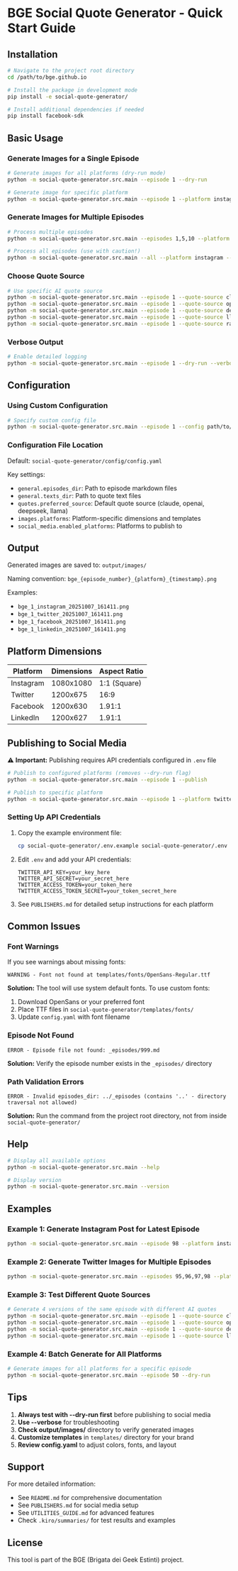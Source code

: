 # BGE Social Quote Generator - Quick Start Guide

## Installation

```bash
# Navigate to the project root directory
cd /path/to/bge.github.io

# Install the package in development mode
pip install -e social-quote-generator/

# Install additional dependencies if needed
pip install facebook-sdk
```

## Basic Usage

### Generate Images for a Single Episode

```bash
# Generate images for all platforms (dry-run mode)
python -m social-quote-generator.src.main --episode 1 --dry-run

# Generate image for specific platform
python -m social-quote-generator.src.main --episode 1 --platform instagram --dry-run
```

### Generate Images for Multiple Episodes

```bash
# Process multiple episodes
python -m social-quote-generator.src.main --episodes 1,5,10 --platform twitter --dry-run

# Process all episodes (use with caution!)
python -m social-quote-generator.src.main --all --platform instagram --dry-run
```

### Choose Quote Source

```bash
# Use specific AI quote source
python -m social-quote-generator.src.main --episode 1 --quote-source claude --dry-run
python -m social-quote-generator.src.main --episode 1 --quote-source openai --dry-run
python -m social-quote-generator.src.main --episode 1 --quote-source deepseek --dry-run
python -m social-quote-generator.src.main --episode 1 --quote-source llama --dry-run
python -m social-quote-generator.src.main --episode 1 --quote-source random --dry-run
```

### Verbose Output

```bash
# Enable detailed logging
python -m social-quote-generator.src.main --episode 1 --dry-run --verbose
```

## Configuration

### Using Custom Configuration

```bash
# Specify custom config file
python -m social-quote-generator.src.main --episode 1 --config path/to/config.yaml --dry-run
```

### Configuration File Location

Default: `social-quote-generator/config/config.yaml`

Key settings:
- `general.episodes_dir`: Path to episode markdown files
- `general.texts_dir`: Path to quote text files
- `quotes.preferred_source`: Default quote source (claude, openai, deepseek, llama)
- `images.platforms`: Platform-specific dimensions and templates
- `social_media.enabled_platforms`: Platforms to publish to

## Output

Generated images are saved to: `output/images/`

Naming convention: `bge_{episode_number}_{platform}_{timestamp}.png`

Examples:
- `bge_1_instagram_20251007_161411.png`
- `bge_1_twitter_20251007_161411.png`
- `bge_1_facebook_20251007_161411.png`
- `bge_1_linkedin_20251007_161411.png`

## Platform Dimensions

| Platform  | Dimensions  | Aspect Ratio |
|-----------|-------------|--------------|
| Instagram | 1080x1080   | 1:1 (Square) |
| Twitter   | 1200x675    | 16:9         |
| Facebook  | 1200x630    | 1.91:1       |
| LinkedIn  | 1200x627    | 1.91:1       |

## Publishing to Social Media

⚠️ **Important:** Publishing requires API credentials configured in `.env` file

```bash
# Publish to configured platforms (removes --dry-run flag)
python -m social-quote-generator.src.main --episode 1 --publish

# Publish to specific platform
python -m social-quote-generator.src.main --episode 1 --platform twitter --publish
```

### Setting Up API Credentials

1. Copy the example environment file:
   ```bash
   cp social-quote-generator/.env.example social-quote-generator/.env
   ```

2. Edit `.env` and add your API credentials:
   ```
   TWITTER_API_KEY=your_key_here
   TWITTER_API_SECRET=your_secret_here
   TWITTER_ACCESS_TOKEN=your_token_here
   TWITTER_ACCESS_TOKEN_SECRET=your_token_secret_here
   ```

3. See `PUBLISHERS.md` for detailed setup instructions for each platform

## Common Issues

### Font Warnings

If you see warnings about missing fonts:
```
WARNING - Font not found at templates/fonts/OpenSans-Regular.ttf
```

**Solution:** The tool will use system default fonts. To use custom fonts:
1. Download OpenSans or your preferred font
2. Place TTF files in `social-quote-generator/templates/fonts/`
3. Update `config.yaml` with font filename

### Episode Not Found

```
ERROR - Episode file not found: _episodes/999.md
```

**Solution:** Verify the episode number exists in the `_episodes/` directory

### Path Validation Errors

```
ERROR - Invalid episodes_dir: ../_episodes (contains '..' - directory traversal not allowed)
```

**Solution:** Run the command from the project root directory, not from inside `social-quote-generator/`

## Help

```bash
# Display all available options
python -m social-quote-generator.src.main --help

# Display version
python -m social-quote-generator.src.main --version
```

## Examples

### Example 1: Generate Instagram Post for Latest Episode

```bash
python -m social-quote-generator.src.main --episode 98 --platform instagram --dry-run
```

### Example 2: Generate Twitter Images for Multiple Episodes

```bash
python -m social-quote-generator.src.main --episodes 95,96,97,98 --platform twitter --dry-run
```

### Example 3: Test Different Quote Sources

```bash
# Generate 4 versions of the same episode with different AI quotes
python -m social-quote-generator.src.main --episode 1 --quote-source claude --platform instagram --dry-run
python -m social-quote-generator.src.main --episode 1 --quote-source openai --platform instagram --dry-run
python -m social-quote-generator.src.main --episode 1 --quote-source deepseek --platform instagram --dry-run
python -m social-quote-generator.src.main --episode 1 --quote-source llama --platform instagram --dry-run
```

### Example 4: Batch Generate for All Platforms

```bash
# Generate images for all platforms for a specific episode
python -m social-quote-generator.src.main --episode 50 --dry-run
```

## Tips

1. **Always test with --dry-run first** before publishing to social media
2. **Use --verbose** for troubleshooting
3. **Check output/images/** directory to verify generated images
4. **Customize templates** in `templates/` directory for your brand
5. **Review config.yaml** to adjust colors, fonts, and layout

## Support

For more detailed information:
- See `README.md` for comprehensive documentation
- See `PUBLISHERS.md` for social media setup
- See `UTILITIES_GUIDE.md` for advanced features
- Check `.kiro/summaries/` for test results and examples

## License

This tool is part of the BGE (Brigata dei Geek Estinti) project.
